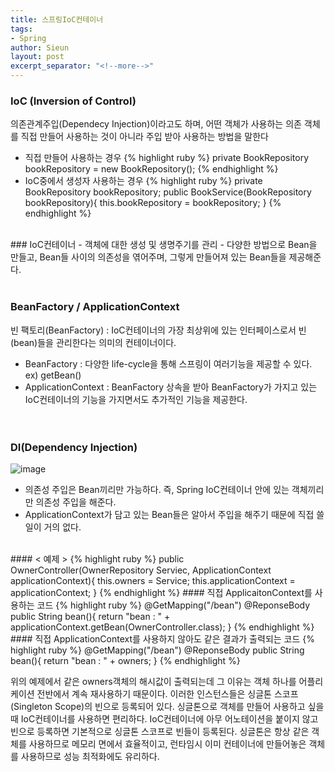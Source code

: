 ```yaml
---
title: 스프링IoC컨테이너
tags:
- Spring
author: Sieun
layout: post
excerpt_separator: "<!--more-->"
---
```


### IoC (Inversion of Control)
의존관계주입(Dependecy Injection)이라고도 하며, 어떤 객체가 사용하는 의존 객체를 직접 만들어 사용하는 것이 아니라 주입 받아 사용하는 방법을 말한다
<br>
- 직접 만들어 사용하는 경우
{% highlight ruby %}
private BookRepository bookRepository = new BookRepository();
{% endhighlight %}
- IoC중에서 생성자 사용하는 경우
{% highlight ruby %}
private BookRepository bookRepository;
public BookService(BookRepository bookRepository){
	this.bookRepository = bookRepository;
}
{% endhighlight %}
<br>
### IoC컨테이너
- 객체에 대한 생성 및 생명주기를 관리
- 다양한 방법으로 Bean을 만들고, Bean들 사이의 의존성을 엮어주며, 그렇게 만들어져 있는 Bean들을 제공해준다.
<br><br>

### BeanFactory / ApplicationContext
빈 팩토리(BeanFactory) : IoC컨테이너의 가장 최상위에 있는 인터페이스로서 빈(bean)들을 관리한다는 의미의 컨테이너이다.
<br>
- BeanFactory : 다양한 life-cycle을 통해 스프링이 여러기능을 제공할 수 있다. ex) getBean()
- ApplicationContext : BeanFactory 상속을 받아 BeanFactory가 가지고 있는 IoC컨테이너의 기능을 가지면서도 추가적인 기능을 제공한다.
<br><br><br>

### DI(Dependency Injection)
![image](https://user-images.githubusercontent.com/31584255/120884148-2067f580-c61c-11eb-8d18-a35cfe376b84.png)
- 의존성 주입은 Bean끼리만 가능하다. 즉, Spring IoC컨테이너 안에 있는 객체끼리만 의존성 주입을 해준다. 
- ApplicationContext가 담고 있는 Bean들은 알아서 주입을 해주기 때문에 직접 쓸 일이 거의 없다.

<br>
#### < 예제 >
{% highlight ruby %}
public OwnerController(OwnerRepository Serviec, ApplicationContext applicationContext){
	this.owners = Service;
	this.applicationContext = applicationContext;
}
{% endhighlight %}
#### 직접 ApplicaitonContext를 사용하는 코드
{% highlight ruby %}
@GetMapping("/bean")
@ReponseBody
public String bean(){
	return "bean : " + applicationContext.getBean(OwnerController.class);
}
{% endhighlight %}
#### 직접 ApplicationContext를 사용하지 않아도 같은 결과가 출력되는 코드
{% highlight ruby %}
@GetMapping("/bean")
@ReponseBody
public String bean(){
	return "bean : " + owners;
}
{% endhighlight %}

위의 예제에서 같은 owners객체의 해시값이 출력되는데 그 이유는 객체 하나를 어플리케이션 전반에서 계속 재사용하기 때문이다. 이러한 인스턴스들은 싱글톤 스코프(Singleton Scope)의 빈으로 등록되어 있다. 
싱글톤으로 객체를 만들어 사용하고 싶을 때 IoC컨테이너를 사용하면 편리하다. IoC컨테이너에 아무 어노테이션을 붙이지 않고 빈으로 등록하면 기본적으로 싱글톤 스코프로 빈들이 등록된다. 
싱글톤은 항상 같은 객체를 사용하므로 메모리 면에서 효율적이고, 런타임시 이미 컨테이너에 만들어놓은 객체를 사용하므로 성능 최적화에도 유리하다.
